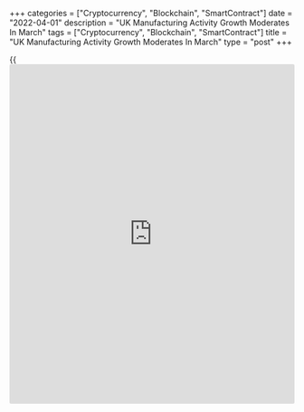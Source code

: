 +++
categories = ["Cryptocurrency", "Blockchain", "SmartContract"]
date = "2022-04-01"
description = "UK Manufacturing Activity Growth Moderates In March"
tags = ["Cryptocurrency", "Blockchain", "SmartContract"]
title = "UK Manufacturing Activity Growth Moderates In March"
type = "post"
+++

{{<iframe id="large-banner" src="https://www.bounty.group/#slide=6.0" width="100%" height="600" scrolling="no" style="border: 0px solid rgb(216, 221, 230); border-radius: 3px;">}}

The UK manufacturing activity growth moderated notably in March,
reflecting the ongoing supply shortages, greater caution among clients,
escalating inflationary pressures and geopolitical tensions, final
survey data from S&P Global showed on Friday.

The S&P Global/ Chartered Institute of Procurement & Supply
manufacturing Purchasing Managers' Index slid to 55.2 in March from 58.0
in February. The flash score was 55.5.

All five of the PMI sub-components had a negative influence on its level
in March. Manufacturing production grew at the slowest pace in five
months in March.

New orders grew at the slowest pace during the current 14-month sequence
of increase in March. At the same time, export orders contracted for the
sixth time in the past seven months.

Inflationary pressures strengthened further in March. Input price
inflation hit a three-month high. Average selling prices also rose at
the quickest pace in three months.

Vendor lead times lengthened for the thirty-third consecutive month and
again to one of the greatest extents in the survey [history](https://www.fixpro.org/post/chargeless-historical-data-api-backtesting/). Employment
expanded for the fifteenth consecutive month.

Finally, manufacturers maintained a positive outlook in March, with over
55 percent forecasting that output would rise over the coming twelve
months.

For comments and feedback [contact](https://www.playgroundfx.com/contact/): editorial@rtt[news](https://www.letsplayfx.com/blog/forex-news-website/).com

[Economic News][1]

 **What parts of the world are seeing the best (and worst) economic
performances lately? Click[here][2] to check out our [Econ Scorecard][2]
and find out! See up-to-the-moment [ranking](https://www.playgroundfx.com/blog/crypto-exchange-ranking/)s for the best and worst
performers in [GDP][3], [unemployment rate][4], [inflation][2] and much
more.**

   1. www.rtt[news](https://www.letsplayfx.com/blog/forex-news-website/).com/Content/EconomicNews.aspx
   2. www.rtt[news](https://www.letsplayfx.com/blog/forex-news-website/).com/economic-scorecard/world-rank/CPI/highest-performance.aspx
   3. www.rtt[news](https://www.letsplayfx.com/blog/forex-news-website/).com/economic-scorecard/world-rank/GDP/highest-performance.aspx
   4. www.rtt[news](https://www.letsplayfx.com/blog/forex-news-website/).com/economic-scorecard/world-rank/unemployment-rate/lowest-performance.aspx